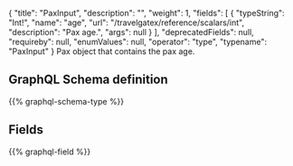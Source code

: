 {
  "title": "PaxInput",
  "description": "",
  "weight": 1,
  "fields": [
    {
      "typeString": "Int!",
      "name": "age",
      "url": "/travelgatex/reference/scalars/int",
      "description": "Pax age.",
      "args": null
    }
  ],
  "deprecatedFields": null,
  "requireby": null,
  "enumValues": null,
  "operator": "type",
  "typename": "PaxInput"
}
Pax object that contains the pax age.
## GraphQL Schema definition

{{% graphql-schema-type %}}

## Fields

{{% graphql-field %}}
